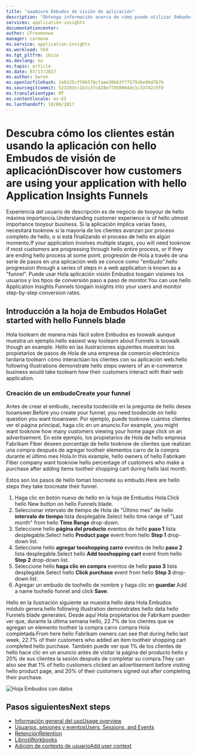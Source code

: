 ```yaml
---
title: "aaaAzure Embudos de visión de aplicación"
description: "Obtenga información acerca de cómo puede utilizar Embudos toodiscover cómo interactúan los clientes con la aplicación."
services: application-insights
documentationcenter: 
author: CFreemanwa
manager: carmonm
ms.service: application-insights
ms.workload: tbd
ms.tgt_pltfrm: ibiza
ms.devlang: na
ms.topic: article
ms.date: 07/17/2017
ms.author: bwren
ms.openlocfilehash: 2a6125cf596570cfaee30bb3ff757916e90d7676
ms.sourcegitcommit: 523283cc1b3c37c428e77850964dc1c33742c5f0
ms.translationtype: MT
ms.contentlocale: es-ES
ms.lasthandoff: 10/06/2017
---
```

# <a name="discover-how-customers-are-using-your-application-with-hello-application-insights-funnels"></a><span data-ttu-id="22a3a-103">Descubra cómo los clientes están usando la aplicación con hello Embudos de visión de aplicación</span><span class="sxs-lookup"><span data-stu-id="22a3a-103">Discover how customers are using your application with hello Application Insights Funnels</span></span>

<span data-ttu-id="22a3a-104">Experiencia del usuario de descripción es de negocio de tooyour de hello máxima importancia.</span><span class="sxs-lookup"><span data-stu-id="22a3a-104">Understanding customer experience is of hello utmost importance tooyour business.</span></span> <span data-ttu-id="22a3a-105">Si la aplicación implica varias fases, necesitará tooknow si la mayoría de los clientes avanzan por proceso completo de hello, o si está finalizando el proceso de hello en algún momento.</span><span class="sxs-lookup"><span data-stu-id="22a3a-105">If your application involves multiple stages, you will need tooknow if most customers are progressing through hello entire process, or if they are ending hello process at some point.</span></span> <span data-ttu-id="22a3a-106">progresión de Hola a través de una serie de pasos en una aplicación web se conoce como "embudo".</span><span class="sxs-lookup"><span data-stu-id="22a3a-106">hello progression through a series of steps in a web application is known as a "funnel".</span></span> <span data-ttu-id="22a3a-107">Puede usar Hola aplicación visión Embudos toogain visiones los usuarios y los tipos de conversión paso a paso de monitor.</span><span class="sxs-lookup"><span data-stu-id="22a3a-107">You can use hello Application Insights Funnels toogain insights into your users and monitor step-by-step conversion rates.</span></span> 

## <a name="get-started-with-hello-funnels-blade"></a><span data-ttu-id="22a3a-108">Introducción a la hoja de Embudos Hola</span><span class="sxs-lookup"><span data-stu-id="22a3a-108">Get started with hello Funnels blade</span></span>
<span data-ttu-id="22a3a-109">Hola toolearn de manera más fácil sobre Embudos es toowalk aunque muestra un ejemplo.</span><span class="sxs-lookup"><span data-stu-id="22a3a-109">hello easiest way toolearn about Funnels is toowalk though an example.</span></span> <span data-ttu-id="22a3a-110">Hello en las ilustraciones siguientes muestran los propietarios de pasos de Hola de una empresa de comercio electrónico tardaría toolearn cómo interactúan los clientes con su aplicación web.</span><span class="sxs-lookup"><span data-stu-id="22a3a-110">hello following illustrations demonstrate hello steps owners of an e-commerce business would take toolearn how their customers interact with their web application.</span></span>  

### <a name="create-your-funnel"></a><span data-ttu-id="22a3a-111">Creación de un embudo</span><span class="sxs-lookup"><span data-stu-id="22a3a-111">Create your funnel</span></span>
<span data-ttu-id="22a3a-112">Antes de crear el embudo, necesita toodecide en la pregunta de hello desea tooanswer.</span><span class="sxs-lookup"><span data-stu-id="22a3a-112">Before you create your funnel, you need toodecide on hello question you want tooanswer.</span></span> <span data-ttu-id="22a3a-113">Por ejemplo, puede tooknow cuántos clientes ver el página principal, haga clic en un anuncio.</span><span class="sxs-lookup"><span data-stu-id="22a3a-113">For example, you might want tooknow how many customers viewing your home page click on an advertisement.</span></span> <span data-ttu-id="22a3a-114">En este ejemplo, los propietarios de Hola de hello empresa Fabrikam Fiber deseen porcentaje de hello tooknow de clientes que realizan una compra después de agregar tootheir elementos carro de la compra durante el último mes Hola.</span><span class="sxs-lookup"><span data-stu-id="22a3a-114">In this example, hello owners of hello Fabrikam Fiber company want tooknow hello percentage of customers who make a purchase after adding items tootheir shopping cart during hello last month.</span></span>

<span data-ttu-id="22a3a-115">Estos son los pasos de hello toman toocreate su embudo.</span><span class="sxs-lookup"><span data-stu-id="22a3a-115">Here are hello steps they take toocreate their funnel.</span></span>

1. <span data-ttu-id="22a3a-116">Haga clic en botón nuevo de hello en la hoja de Embudos Hola.</span><span class="sxs-lookup"><span data-stu-id="22a3a-116">Click hello New button on hello Funnels blade.</span></span>
1. <span data-ttu-id="22a3a-117">Seleccionar intervalo de tiempo de Hola de "Último mes" de hello **intervalo de tiempo** lista desplegable.</span><span class="sxs-lookup"><span data-stu-id="22a3a-117">Select hello time range of "Last month" from hello **Time Range** drop-down.</span></span> 
1. <span data-ttu-id="22a3a-118">Seleccione hello **página del producto** eventos de hello **paso 1** lista desplegable.</span><span class="sxs-lookup"><span data-stu-id="22a3a-118">Select hello **Product page** event from hello **Step 1** drop-down list.</span></span> 
1. <span data-ttu-id="22a3a-119">Seleccione hello **agregar tooshopping carro** eventos de hello **paso 2** lista desplegable.</span><span class="sxs-lookup"><span data-stu-id="22a3a-119">Select hello **Add tooshopping cart** event from hello **Step 2** drop-down list.</span></span>
1. <span data-ttu-id="22a3a-120">Seleccione hello **haga clic en compra** eventos de hello **paso 3** lista desplegable.</span><span class="sxs-lookup"><span data-stu-id="22a3a-120">Select hello **Click purchase** event from hello **Step 3** drop-down list.</span></span>
1. <span data-ttu-id="22a3a-121">Agregar un embudo de toohello de nombre y haga clic en **guardar**.</span><span class="sxs-lookup"><span data-stu-id="22a3a-121">Add a name toohello funnel and click **Save**.</span></span>

<span data-ttu-id="22a3a-122">Hello en la ilustración siguiente se muestra hello data Hola Embudos módulo genera.</span><span class="sxs-lookup"><span data-stu-id="22a3a-122">hello following illustration demonstrates hello data hello Funnels blade generates.</span></span> <span data-ttu-id="22a3a-123">Desde aquí Hola propietarios de Fabrikam pueden ver que, durante la última semana hello, 22.7% de los clientes que se agregan un elemento tootheir la compra carro compra Hola completada.</span><span class="sxs-lookup"><span data-stu-id="22a3a-123">From here hello Fabrikam owners can see that during hello last week, 22.7% of their customers who added an item tootheir shopping cart completed hello purchase.</span></span> <span data-ttu-id="22a3a-124">También puede ver que 1% de los clientes de hello hace clic en un anuncio antes de visitar la página del producto hello y 20% de sus clientes la sesión después de completar su compra.</span><span class="sxs-lookup"><span data-stu-id="22a3a-124">They can also see that 1% of hello customers clicked an advertisement before visiting hello product page, and 20% of their customers signed out after completing their purchase.</span></span>


![Hoja Embudos con datos](./media/app-insights-understand-usage-patterns/funnel1.png)

## <a name="next-steps"></a><span data-ttu-id="22a3a-126">Pasos siguientes</span><span class="sxs-lookup"><span data-stu-id="22a3a-126">Next steps</span></span>
  * [<span data-ttu-id="22a3a-127">Información general del uso</span><span class="sxs-lookup"><span data-stu-id="22a3a-127">Usage overview</span></span>](app-insights-usage-overview.md)
  * [<span data-ttu-id="22a3a-128">Usuarios, sesiones y eventos</span><span class="sxs-lookup"><span data-stu-id="22a3a-128">Users, Sessions, and Events</span></span>](app-insights-usage-segmentation.md)
  * [<span data-ttu-id="22a3a-129">Retención</span><span class="sxs-lookup"><span data-stu-id="22a3a-129">Retention</span></span>](app-insights-usage-retention.md)
  * [<span data-ttu-id="22a3a-130">Libros</span><span class="sxs-lookup"><span data-stu-id="22a3a-130">Workbooks</span></span>](app-insights-usage-workbooks.md)
  * [<span data-ttu-id="22a3a-131">Adición de contexto de usuario</span><span class="sxs-lookup"><span data-stu-id="22a3a-131">Add user context</span></span>](app-insights-usage-send-user-context.md)
